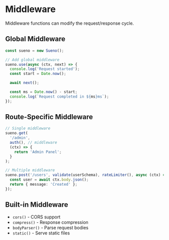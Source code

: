 # Middleware

Middleware functions can modify the request/response cycle.

## Global Middleware

```ts
const sueno = new Sueno();

// Add global middleware
sueno.use(async (ctx, next) => {
  console.log('Request started');
  const start = Date.now();

  await next();

  const ms = Date.now() - start;
  console.log(`Request completed in ${ms}ms`);
});
```

## Route-Specific Middleware

```ts
// Single middleware
sueno.get(
  '/admin',
  auth(), // middleware
  (ctx) => {
    return 'Admin Panel';
  }
);

// Multiple middleware
sueno.post('/users', validate(userSchema), rateLimiter(), async (ctx) => {
  const user = await ctx.body.json();
  return { message: 'Created' };
});
```

## Built-in Middleware

- `cors()` - CORS support
- `compress()` - Response compression
- `bodyParser()` - Parse request bodies
- `static()` - Serve static files
